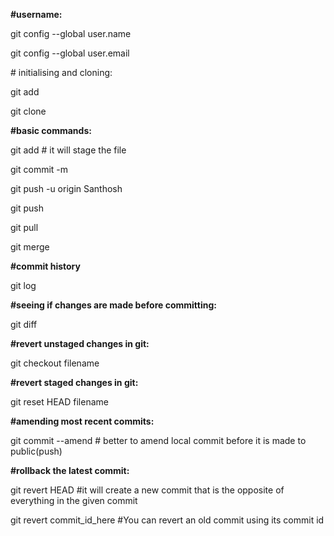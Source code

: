 

**#username:**

git config --global user.name

git config --global user.email 

\# initialising and cloning:

git add

git clone

**#basic commands:**

git add # it will stage the file

git commit -m

git push -u origin Santhosh

git push

git pull

git merge

**#commit history**

git log

**#seeing if changes are made before committing:**

git diff

**#revert unstaged changes in git:**

git checkout filename

**#revert staged changes in git:**

git reset HEAD filename

**#amending most recent commits:**

git commit --amend  # better to amend local commit before it is made to public(push)

**#rollback the latest commit:**

git revert HEAD     #it will create a new commit that is the opposite of everything in the given commit

git revert commit\_id\_here   #You can revert an old commit using its commit id



